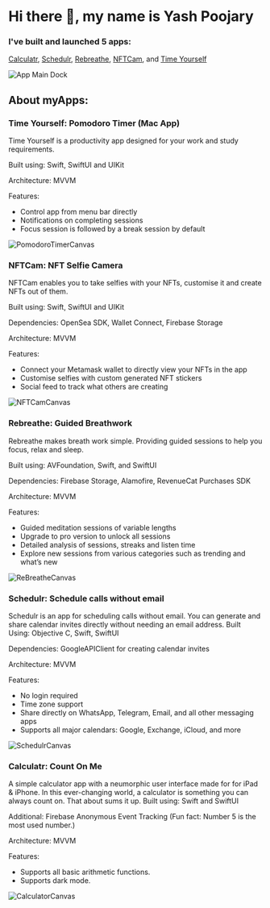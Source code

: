 # Hi there 👋, my name is Yash Poojary
### I've built and launched 5 apps:
[Calculatr](https://apps.apple.com/in/app/calculatr-count-on-me/id1605761138),
[Schedulr](https://apps.apple.com/in/app/schedulr-send-calendar-invite/id1603995833),
[Rebreathe](https://testflight.apple.com/join/oPXy4oSU),
[NFTCam](https://testflight.apple.com/join/uDk8dJ9d), and
[Time Yourself](https://testflight.apple.com/join/9GnEvOr6)

![App Main Dock](https://user-images.githubusercontent.com/45783229/175803552-3f5d258b-1986-4ede-8e74-5542431157a2.jpg)



## About myApps:


### Time Yourself: Pomodoro Timer (Mac App) 
Time Yourself is a productivity app designed for your work and study requirements.

Built using: Swift, SwiftUI and UIKit

Architecture: MVVM

Features:
- Control app from menu bar directly
- Notifications on completing sessions
- Focus session is followed by a break session by default

![PomodoroTimerCanvas](https://user-images.githubusercontent.com/45783229/175804036-cbc5c4f0-7ac9-4902-888e-9599a79b4177.jpg)



### NFTCam: NFT Selfie Camera
NFTCam enables you to take selfies with your NFTs, customise it and create NFTs out of them.


Built using: Swift, SwiftUI and UIKit

Dependencies: OpenSea SDK, Wallet Connect, Firebase Storage

Architecture: MVVM

Features:

- Connect your Metamask wallet to directly view your NFTs in the app
- Customise selfies with custom generated NFT stickers
- Social feed to track what others are creating


![NFTCamCanvas](https://user-images.githubusercontent.com/45783229/173383363-a2f5493e-34cf-47b1-903d-615681673a98.jpg)


### Rebreathe: Guided Breathwork
Rebreathe makes breath work simple. Providing guided sessions to help you focus, relax and sleep.

Built using: AVFoundation, Swift, and SwiftUI

Dependencies: Firebase Storage, Alamofire, RevenueCat Purchases SDK

Architecture: MVVM

Features:

- Guided meditation sessions of variable lengths
- Upgrade to pro version to unlock all sessions
- Detailed analysis of sessions, streaks and listen time
- Explore new sessions from various categories such as trending and what’s new


![ReBreatheCanvas](https://user-images.githubusercontent.com/45783229/173380388-31979fe2-7ff8-46ab-b48c-62cf1eadede4.jpg)


### Schedulr: Schedule calls without email
Schedulr is an app for scheduling calls without email. You can generate and share calendar invites directly without needing an email address.
Built Using: Objective C, Swift, SwiftUI

Dependencies: GoogleAPIClient for creating calendar invites

Architecture: MVVM

Features:

- No login required
- Time zone support
- Share directly on WhatsApp, Telegram, Email, and all other messaging apps
- Supports all major calendars: Google, Exchange, iCloud, and more


![SchedulrCanvas](https://user-images.githubusercontent.com/45783229/173371850-301e23ab-bfca-4d32-8532-1174e9a7d86b.jpg)


### Calculatr: Count On Me
A simple calculator app with a neumorphic user interface made for for iPad & iPhone. In this ever-changing world, a calculator is something you can always count on. That about sums it up.
Built using: Swift and SwiftUI

Additional: Firebase Anonymous Event Tracking (Fun fact: Number 5 is the most used number.)

Architecture:  MVVM

Features:
- Supports all basic arithmetic functions.
- Supports dark mode.


![CalculatorCanvas](https://user-images.githubusercontent.com/45783229/173370121-8edd64e1-66b7-4dd2-91f3-9c82b31e9547.jpg)


<!---
yashpoojary19/yashpoojary19 is a ✨ special ✨ repository because its `README.md` (this file) appears on your GitHub profile.
You can click the Preview link to take a look at your changes.
--->
